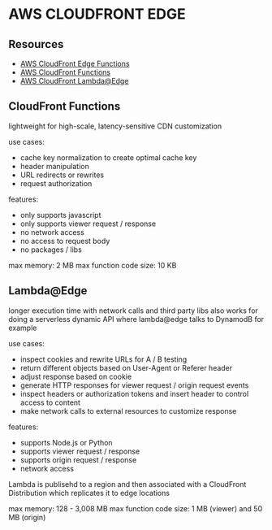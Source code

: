 # AWS CLOUDFRONT EDGE

## Resources

- [AWS CloudFront Edge Functions](https://docs.aws.amazon.com/AmazonCloudFront/latest/DeveloperGuide/edge-functions.html)
- [AWS CloudFront Functions](https://docs.aws.amazon.com/AmazonCloudFront/latest/DeveloperGuide/cloudfront-functions.html)
- [AWS CloudFront Lambda@Edge](https://docs.aws.amazon.com/AmazonCloudFront/latest/DeveloperGuide/lambda-at-the-edge.html)

## CloudFront Functions

lightweight for high-scale, latency-sensitive CDN customization

use cases:

- cache key normalization to create optimal cache key
- header manipulation
- URL redirects or rewrites
- request authorization

features:

- only supports javascript
- only supports viewer request / response
- no network access
- no access to request body
- no packages / libs

max memory: 2 MB
max function code size: 10 KB

## Lambda@Edge

longer execution time with network calls and third party libs
also works for doing a serverless dynamic API where lambda@edge talks to
DynamodB for example

use cases:

- inspect cookies and rewrite URLs for A / B testing
- return different objects based on User-Agent or Referer header
- adjust response based on cookie
- generate HTTP responses for viewer request / origin request events
- inspect headers or authorization tokens and insert header to control access to content
- make network calls to external resources to customize response

features:

- supports Node.js or Python
- supports viewer request / response
- supports origin request / response
- network access

Lambda is publisehd to a region and then associated with a CloudFront Distribution
which replicates it to edge locations

max memory: 128 - 3,008 MB
max function code size: 1 MB (viewer) and 50 MB (origin)
